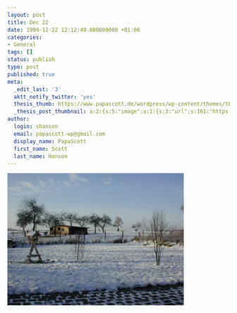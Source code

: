 ```yaml
---
layout: post
title: Dec 22
date: 1999-12-22 12:12:49.000000000 +01:00
categories:
- General
tags: []
status: publish
type: post
published: true
meta:
  _edit_last: '3'
  aktt_notify_twitter: 'yes'
  thesis_thumb: https://www.papascott.de/wordpress/wp-content/themes/thesis_151/lib/scripts/thumb.php?src=https://www.papascott.de/images/mausnews/snow2.jpg&w=100&h=100&zc=1&q=100
  _thesis_post_thumbnail: a:2:{s:5:"image";a:1:{s:3:"url";s:161:"https://www.papascott.de/wordpress/wp-content/themes/thesis_151/lib/scripts/thumb.php?src=https://www.papascott.de/images/mausnews/snow2.jpg&w=100&h=100&zc=1&q=100";}s:5:"frame";a:1:{s:2:"on";s:1:"1";}}
author:
  login: shanson
  email: papascott-wp@gmail.com
  display_name: PapaScott
  first_name: Scott
  last_name: Hanson
---
```

<p><img src="/wordpress/wp-content/uploads/1999/12/snow2.jpg" height="300" width="400" border="0" alt="snow2.jpg: Lüllau 22 Dec 1999" /></p>
